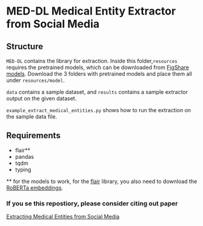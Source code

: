# MED-DL Medical Entity Extractor from Social Media


## Structure

`MED-DL` contains the library for extraction. Inside this folder,`resources` requires the pretrained models, which can be downloaded from [FigShare models](https://doi.org/10.6084/m9.figshare.12039933.v1). Download the 3 folders with pretrained models and place them all under `resources/model`. 

`data` contains a sample dataset, and `results` contains a sample extractor output on the given dataset.


`example_extract_medical_entities.py` shows how to run the extraction on the sample data file.



## Requirements

* flair**
* pandas
* tqdm
* typing

** for the models to work, for the [flair](https://github.com/flairNLP/flair) library, you also need to download the [RoBERTa embeddings](https://github.com/flairNLP/flair/blob/master/resources/docs/TUTORIAL_4_ELMO_BERT_FLAIR_EMBEDDING.md).


### If you se this repostiory, please consider citing out paper
[Extracting Medical Entities from Social Media](https://dl.acm.org/doi/abs/10.1145/3368555.3384467)